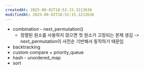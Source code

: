 ```yaml
---
createdAt: 2025-08-02T18:52:15.3213636
modifiedAt: 2025-08-02T18:52:15.3213636
---
```

- combination - next_permutation()
	- 정렬된 원소를 사용하지 않으면 첫 원소가 고정되는 문제 생김 -> next_permutation이 사전순 기반해서 동작하기 때문임
- backtracking
- custom compare + priority_queue
- hash - unordered_map
- sort
